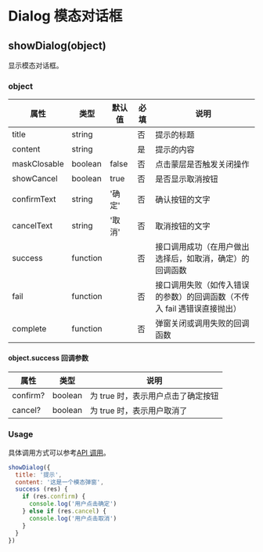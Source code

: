 # Dialog 模态对话框

## showDialog(object)

显示模态对话框。

### object

| 属性         | 类型     | 默认值 | 必填 | 说明                                                                     |
| ------------ | -------- | ------ | ---- | ------------------------------------------------------------------------ |
| title        | string   |        | 否   | 提示的标题                                                               |
| content      | string   |        | 是   | 提示的内容                                                               |
| maskClosable | boolean  | false  | 否   | 点击蒙层是否触发关闭操作                                                 |
| showCancel   | boolean  | true   | 否   | 是否显示取消按钮                                                         |
| confirmText  | string   | '确定' | 否   | 确认按钮的文字                                                           |
| cancelText   | string   | '取消' | 否   | 取消按钮的文字                                                           |
| success      | function |        | 否   | 接口调用成功（在用户做出选择后，如取消，确定）的回调函数                 |
| fail         | function |        | 否   | 接口调用失败（如传入错误的参数）的回调函数（不传入 fail 遇错误直接抛出） |
| complete     | function |        | 否   | 弹窗关闭或调用失败的回调函数                                             |

#### object.success 回调参数

| 属性     | 类型    | 说明                               |
| -------- | ------- | ---------------------------------- |
| confirm? | boolean | 为 true 时，表示用户点击了确定按钮 |
| cancel?  | boolean | 为 true 时，表示用户取消了         |

### Usage

具体调用方式可以参考[API 调用](../guide/import.md#api-调用)。

```JavaScript
showDialog({
  title: '提示',
  content: '这是一个模态弹窗',
  success (res) {
    if (res.confirm) {
      console.log('用户点击确定')
    } else if (res.cancel) {
      console.log('用户点击取消')
    }
  }
})
```

